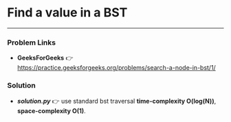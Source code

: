 # Find a value in a BST

---

### Problem Links
- **__GeeksForGeeks__** :point_right: https://practice.geeksforgeeks.org/problems/search-a-node-in-bst/1/

### Solution
- **_solution.py_** :point_right: use standard bst traversal **time-complexity O(log(N))**, **space-complexity O(1)**.
